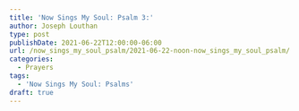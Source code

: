 ```yaml
---
title: 'Now Sings My Soul: Psalm 3:'
author: Joseph Louthan
type: post
publishDate: 2021-06-22T12:00:00-06:00
url: /now_sings_my_soul_psalm/2021-06-22-noon-now_sings_my_soul_psalm/
categories:
  - Prayers
tags:
  - 'Now Sings My Soul: Psalms'
draft: true
---
```

<pre>
<div style="font-variant: small-caps;">

</div>

</pre>
